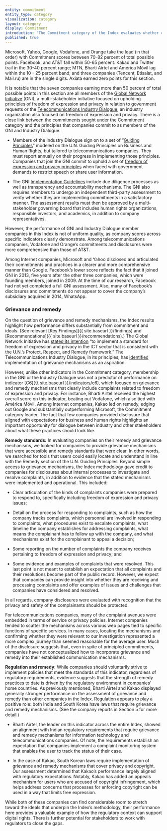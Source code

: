```yaml
---
entity: commitment
entity_type: category
visualization: category
layout: category
display: Commitment
introduction: "The Commitment category of the Index evaluates whether companies demonstrate clear commitment in words and deeds to respect users’ right to freedom of expression and privacy. The indicators draw heavily from the <a href=\"http://www.ohchr.org/Documents/Publications/GuidingPrinciplesBusinessHR_EN.pdf\">U.N. Guiding Principles on Business and Human Rights</a>, which instruct companies not only to make commitments, but also to carry out due diligence – also known as “impact assessment” – in order to identify, mitigate, and account for any negative effects their business may have on human rights. Companies are also expected to publicly demonstrate that they have put processes in place to implement their human rights commitments and policies effectively. Mechanisms for internal accountability, as well as grievance and remedy processes for users whose rights have been violated, are also important components of the Guiding Principles."
published: true
---
```


Microsoft, Yahoo, Google, Vodafone, and Orange take the lead (in that order) with Commitment scores between 70-82 percent of total possible points. Facebook, and AT&T fall within 50-65 percent. Kakao and Twitter trail in the 30-40 percent range; MTN, Bharti Airtel and América Móvil lag within the 10 - 25 percent band; and three companies (Tencent, Etisalat, and Mail.ru) are in the single digits. Axiata earned zero points for this section.

It is notable that the seven companies earning more than 50 percent of total possible points in this section are all members of the [Global Network Initiative](https://globalnetworkinitiative.org/) (GNI), a multi-stakeholder initiative focused on upholding principles of freedom of expression and privacy in relation to government requests or the [Telecommunications Industry Dialogue](http://www.telecomindustrydialogue.org/), an industry organization also focused on freedom of expression and privacy. There is a close link between the commitments sought under the Commitment category and the principles that companies commit to as members of the GNI and Industry Dialogue:

- Members of the Industry Dialogue sign on to a set of “[Guiding Principles](http://www.telecomindustrydialogue.org/about/guiding-principles/)” modeled on the U.N. Guiding Principles on Business and Human Rights, but tailored to telecommunications companies. They must report annually on their progress in implementing those principles. Companies that join the GNI commit to uphold a set of [freedom of expression and privacy principles](http://globalnetworkinitiative.org/principles/index.php) when faced with government demands to restrict speech or share user information.

- The GNI [Implementation Guidelines](http://globalnetworkinitiative.org/implementationguidelines/index.php) include due diligence processes as well as transparency and accountability mechanisms. The GNI also requires members to undergo an independent third-party assessment to verify whether they are implementing commitments in a satisfactory manner. The assessment results must then be approved by a multi-stakeholder governing board that includes human rights organizations, responsible investors, and academics, in addition to company representatives.

However, the performance of GNI and Industry Dialogue member companies in this Index is not of uniform quality, as company scores across specific indicators clearly demonstrate. Among telecommunications companies, Vodafone and Orange’s commitments and disclosures were more comprehensive than those of AT&T.

Among Internet companies, Microsoft and Yahoo disclosed and articulated their commitments and practices in a clearer and more comprehensive manner than Google. Facebook’s lower score reflects the fact that it joined GNI in 2013, five years after the other three companies, which were founding members, joined in 2009. At the time of our research, Facebook had not yet completed a full GNI assessment. Also, many of Facebook’s disclosures and commitments do not appear to cover the company’s subsidiary acquired in 2014, WhatsApp.

### Grievance and remedy

On the question of grievance and remedy mechanisms, the Index results highlight how performance differs substantially from commitment and ideals. (See relevant [Key Findings]({{ site.baseurl }}/findings) and [Recommendations]({{ site.baseurl }}/recommendations).) The Global Network Initiative has [stated its intention](https://globalnetworkinitiative.org/content/frequently-asked-questions-about-gni-and-telecommunications-industry-dialogue) “to implement a standard for freedom of expression and privacy in the ICT sector that is consistent with the U.N.’s Protect, Respect, and Remedy framework.” The Telecommunications Industry Dialogue, in its principles, has [identified](http://www.telecomindustrydialogue.org/overview-of-the-industry-dialogue/) implementation of grievance mechanisms as an aspiration.

However, unlike other indicators in the Commitment category, membership in the GNI or the Industry Dialogue was not a predictor of performance on indicator [C6]({{ site.baseurl }}/indicators/c6), which focused on grievance and remedy mechanisms that clearly include complaints related to freedom of expression and privacy. For instance, Bharti Airtel received the highest overall score on this indicator, beating out Vodafone, which also tied with América Móvil. Among Internet companies, Kakao led on remedy, edging out Google and substantially outperforming Microsoft, the Commitment category leader. The fact that few companies provided disclosure that aligned with expectations for business and human rights highlights an important opportunity for dialogue between industry and other stakeholders about what these practices should look like.

**Remedy standards:** In evaluating companies on their remedy and grievance mechanisms, we looked for companies to provide grievance mechanisms that were accessible and remedy standards that were clear. In other words, we searched for tools that users could easily locate and understand in line with the Remedy section of the U.N. Guiding Principles. Beyond simple access to grievance mechanisms, the Index methodology gave credit to companies for disclosures about internal processes to investigate and resolve complaints, in addition to evidence that the stated mechanisms were implemented and operational. This included:

- Clear articulation of the kinds of complaints companies were prepared to respond to, specifically including freedom of expression and privacy issues;

- Detail on the process for responding to complaints, such as how the company tracks complaints, which personnel are involved in responding to complaints, what procedures exist to escalate complaints, what timeline the company establishes for addressing complaints, what means the complainant has to follow up with the company, and what mechanisms exist for the complainant to appeal a decision;

- Some reporting on the number of complaints the company receives pertaining to freedom of expression and privacy; and

- Some evidence and examples of complaints that were resolved. This last point is not meant to establish an expectation that all complaints and their resolutions become part of the public record. However, we expect that companies can provide insight into whether they are receiving and processing complaints and offer examples of issues and challenges that companies have considered and resolved.

In all regards, company disclosures were evaluated with recognition that the privacy and safety of the complainants should be protected.

For telecommunications companies, many of the complaint avenues were embedded in terms of service or privacy policies. Internet companies tended to scatter the mechanisms across various web pages tied to specific functions of specific services. In many cases, locating the mechanisms and confirming whether they were relevant to our investigation represented a more complex journey than seemed reasonable for the average user. Much of the disclosure suggests that, even in spite of principled commitments, companies have not conceptualized how to incorporate grievance and remedy into their established communication mechanisms.

**Regulation and remedy:** While companies should voluntarily strive to implement policies that meet the standards of this indicator, regardless of regulatory requirements, evidence suggests that the strength of remedy practices to date is driven by the regulatory environment in companies’ home countries. As previously mentioned, Bharti Airtel and Kakao displayed generally stronger performance on the assessment of grievance and remedy than other companies in the Index. Regulation appears to play a positive role: both India and South Korea have laws that require grievance and remedy mechanisms. (See the company reports in Section 5 for more detail.)

- Bharti Airtel, the leader on this indicator across the entire Index, showed an alignment with Indian regulatory requirements that require grievance and remedy mechanisms for information technology and telecommunications companies. Of note, the requirements establish an expectation that companies implement a complaint monitoring system that enables the user to track the status of their case.

- In the case of Kakao, South Korean laws require implementation of grievance and remedy mechanisms that cover privacy and copyright. Our assessment determined that Kakao’s performance largely aligned with regulatory expectations. Notably, Kakao has added an appeals mechanism for users who are accused of copyright infringement, which helps address concerns that processes for enforcing copyright can be used in a way that limits free expression.

While both of these companies can find considerable room to stretch toward the ideals that underpin the Index’s methodology, their performance here provides a valuable example of how the regulatory context can support digital rights. There is further potential for stakeholders to work with regulators to close the gaps.

